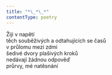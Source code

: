 ```yaml
---
title: "*\_*\_*"
contentType: poetry
---
```


<section>

Žiji v napětí  
těch souběživých a odtahujících se časů  
v průlomu mezi zdmi  
šedivé dvory plašivých kroků  
nedávají žádnou odpověď  
průrvy, mé natěsnání

</section>
